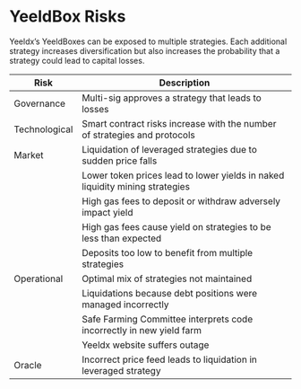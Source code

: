 # YeeldBox Risks

Yeeldx’s YeeldBoxes can be exposed to multiple strategies. Each additional strategy increases diversification but also increases the probability that a strategy could lead to capital losses.

|Risk|Description|
|----|-----------|
|Governance|Multi-sig approves a strategy that leads to losses|
|Technological|Smart contract risks increase with the number of strategies and protocols|
|Market|Liquidation of leveraged strategies due to sudden price falls|
||Lower token prices lead to lower yields in naked liquidity mining strategies|
||High gas fees to deposit or withdraw adversely impact yield|
||High gas fees cause yield on strategies to be less than expected|
||Deposits too low to benefit from multiple strategies|
|Operational|Optimal mix of strategies not maintained|
||Liquidations because debt positions were managed incorrectly|
||Safe Farming Committee interprets code incorrectly in new yield farm|
||Yeeldx website suffers outage|
|Oracle|Incorrect price feed leads to liquidation in leveraged strategy|